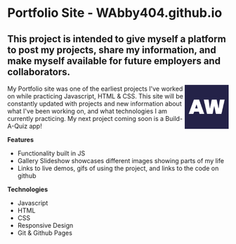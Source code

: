 # Portfolio Site - WAbby404.github.io
## This project is intended to give myself a platform to post my projects, share my information, and make myself available for future employers and collaborators. 

<img src="Images/favicon.svg" align="right" alt="AbbyW Logo" width="100"/>

My Portfolio site was one of the earliest projects I've worked on while practicing Javascript, HTML & CSS. This site will be constantly updated with projects and new information about what I've been working on, and what technologies I am currently practicing. My next project coming soon is a Build-A-Quiz app!



**Features**
 - Functionality built in JS
 - Gallery Slideshow showcases different images showing parts of my life
 - Links to live demos, gifs of using the project, and links to the code on github

**Technologies**
 - Javascript
 - HTML
 - CSS
 - Responsive Design
 - Git & Github Pages
